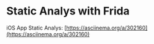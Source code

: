 # Static Analys with Frida

iOS App Static Analys: [https://asciinema.org/a/302160](https://asciinema.org/a/302160)
